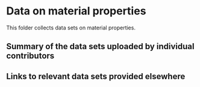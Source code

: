 # Data on material properties

This folder collects data sets on material properties. 

## Summary of the data sets uploaded by individual contributors

## Links to relevant data sets provided elsewhere


